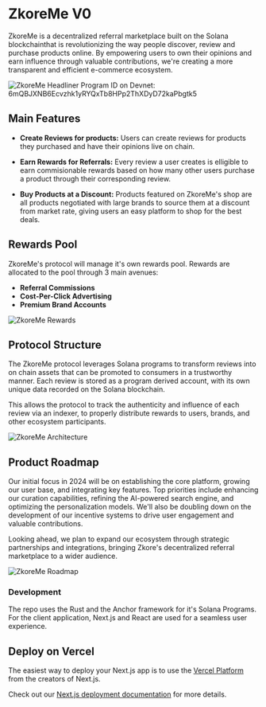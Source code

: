 
# ZkoreMe V0

ZkoreMe is a decentralized referral marketplace built on the Solana blockchainthat is revolutionizing the way people discover, review and purchase products online. By empowering users to own their opinions and earn influence through valuable contributions, we're creating a more transparent and efficient e-commerce ecosystem.

![ZkoreMe Headliner](https://github.com/ZkoreMe/ZKore/assets/94726453/7ee48373-1e60-47e8-bec8-60c39dab1746)
Program ID on Devnet: 6mQBJXNB6Ecvzhk1yRYQxTb8HPp2ThXDyD72kaPbgtk5

## Main Features

- **Create Reviews for products:** Users can create reviews for products they purchased and have their opinions live on chain.
 
- **Earn Rewards for Referrals:** Every review a user creates is elligible to earn commisionable rewards based on how many other users purchase a product through their corresponding review.

- **Buy Products at a Discount:** Products featured on ZkoreMe's shop are all products negotiated with large brands to source them at a discount from market rate, giving users an easy platform to shop for the best deals.

## Rewards Pool

ZkoreMe's protocol will manage it's own rewards pool. Rewards are allocated to the pool through 3 main avenues:
- **Referral Commissions**
- **Cost-Per-Click Advertising**
- **Premium Brand Accounts**
  
![ZkoreMe Rewards](https://github.com/ZkoreMe/ZKore/assets/94726453/c147a0d1-2429-4460-ac82-b72519ba7abe)

## Protocol Structure

The ZkoreMe protocol leverages Solana  programs to transform reviews into on chain assets that can be promoted to consumers in a trustworthy manner. Each review is stored as a program derived account, with its own unique data recorded on the Solana blockchain.

This allows the protocol to track the authenticity and influence of each review via an indexer, to properly distribute rewards to users, brands, and other ecosystem participants. 

![ZkoreMe Architecture](https://github.com/ZkoreMe/ZKore/assets/94726453/28095165-e023-4963-be3a-38903206417b)

## Product Roadmap

Our initial focus in 2024 will be on establishing the core platform, growing our user base, and integrating key features.
Top priorities include enhancing our curation capabilities, refining the AI-powered search engine, and optimizing the personalization models. We'll also be doubling down on the development of our incentive systems to drive user engagement and valuable contributions.

Looking ahead, we plan to expand our ecosystem through strategic partnerships and integrations, bringing Zkore's decentralized referral marketplace to a wider audience.

![ZkoreMe Roadmap](https://github.com/ZkoreMe/ZKore/assets/94726453/22885ccc-26d2-4496-87ac-399698b0cd61)

### Development

The repo uses the Rust and the Anchor framework for it's Solana Programs.
For the client application, Next.js and React are used for a seamless user experience.

## Deploy on Vercel

The easiest way to deploy your Next.js app is to use the [Vercel Platform](https://vercel.com/new?utm_medium=default-template&filter=next.js&utm_source=create-next-app&utm_campaign=create-next-app-readme) from the creators of Next.js.

Check out our [Next.js deployment documentation](https://nextjs.org/docs/deployment) for more details.


